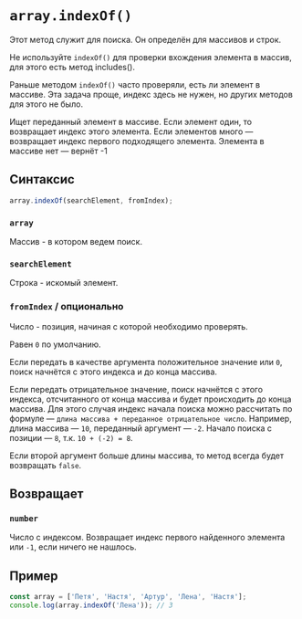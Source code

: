 # `array.indexOf()`

Этот метод служит для поиска. Он определён для массивов и строк.

Не используйте `indexOf()` для проверки вхождения элемента в массив, для этого есть метод includes().

Раньше методом `indexOf()` часто проверяли, есть ли элемент в массиве. Эта задача проще, индекс здесь не нужен, но других методов для этого не было.

Ищет переданный элемент в массиве. Если элемент один, то возвращает индекс этого элемента. Если элементов много — возвращает индекс первого подходящего элемента. Элемента в массиве нет — вернёт -1

## Синтаксис

```js
array.indexOf(searchElement, fromIndex);
```

### `array`

Массив - в котором ведем поиск.

### `searchElement`

Строка - искомый элемент.

### `fromIndex` / опционально

Число - позиция, начиная с которой необходимо проверять.

Равен `0` по умолчанию.

Если передать в качестве аргумента положительное значение или `0`, поиск начнётся с этого индекса и до конца массива.

Если передать отрицательное значение, поиск начнётся с этого индекса, отсчитанного от конца массива и будет происходить до конца массива. Для этого случая индекс начала поиска можно рассчитать по формуле — `длина массива + переданное отрицательное число`. Например, длина массива — `10`, переданный аргумент — `-2`. Начало поиска с позиции — `8`, т.к. `10 + (-2) = 8`.

Если второй аргумент больше длины массива, то метод всегда будет возвращать `false`.

## Возвращает

### `number`

Число с индексом. Возвращает индекс первого найденного элемента или `-1`, если ничего не нашлось.

## Пример

```js
const array = ['Петя', 'Настя', 'Артур', 'Лена', 'Настя'];
console.log(array.indexOf('Лена')); // 3
```
